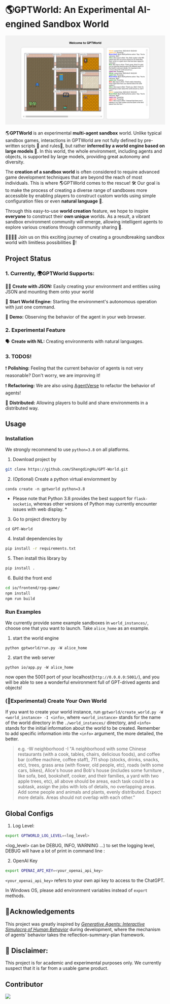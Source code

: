 # 🌎GPTWorld: An Experimental AI-engined Sandbox World

![Screenshot](.github/images/screenshot.png)


🌎**GPTWorld** is an experimental **multi-agent sandbox** world.  Unlike typical sandbox games, interactions in GPTWorld are not fully defined by pre-written scripts 📜 and rules📏, but rather **inferred by a world engine based on large models 🤖**. In this world, the whole environment, including agents and objects, is supported by large models, providing great autonomy and diversity.

The **creation of a sandbox world** is often considered to require advanced game development techniques that are beyond the reach of most individuals. This is where 🌎GPTWorld comes to the rescue! 🛠️ Our goal is to make the process of creating a diverse range of sandboxes more accessible by enabling players to construct custom worlds using simple configuration files or even **natural language** 🤩.

Through this easy-to-use **world creation** feature, we hope to inspire **everyone** to construct their **own unique** worlds. As a result, a vibrant sandbox environment community will emerge, allowing intelligent agents to explore various creations through community sharing 🤝.

👨‍💻👩‍💻 Join us on this exciting journey of creating a groundbreaking sandbox world with limitless possibilities 🚀!

## Project Status
### 1. Currently, 🌍GPTWorld Supports:

👨‍💻 **Create with JSON:** Easily creating your environment and entities using JSON and mounting them onto your world

🏃 **Start World Engine:** Starting the environment's autonomous operation with just one command.

👀 **Demo:** Observing the behavior of the agent in your web browser.

### 2. Experimental Feature
🗣️ **Create with NL:** Creating environments with natural languages.

### 3. TODOS!
❗️ **Polishing:** Feeling that the current behavior of agents is not very reasonable? Don't worry, we are improving it! 

❗️ **Refactoring:** We are also using [AgentVerse](https://github.com/OpenBMB/AgentVerse) to refactor the behavior of agents!

🤝 **Distributed:** Allowing players to build and share environments in a distributed way.



## Usage

### Installation

We strongly recommend to use `python=3.8` on all platforms.

1. Download project by

```sh
git clone https://github.com/ShengdingHu/GPT-World.git
```

2. (Optional) Create a python virtual enviornment by 

```
conda create -n gptworld python=3.8
```
* Please note that Python 3.8 provides the best support for `flask-socketio`, whereas other versions of Python may currently encounter issues with web display. *

3. Go to project directory by 

```
cd GPT-World
```

4. Install dependencies by

```sh
pip install -r requirements.txt
```

5. Then install this library by

```sh
pip install .
```

6. Build the front end
```sh
cd io/frontend/rpg-game/
npm install
npm run build
```

### Run Examples
We currently provide some example sandboxes in  `world_instances/`, choose one that you want to launch.
Take `alice_home` as an example.

1. start the world engine
```
python gptworld/run.py -W alice_home
```

2. start the web server
```
python io/app.py -W alice_home
```
now open the 5001 port of your localhost(`http://0.0.0.0:5001/`), and you will be able to see a wonderful 
environment full of GPT-drived agents and objects!

### (🧪Experimental) Create Your Own World
If you want to create your world instance,
run `gptworld/create_world.py -W <world_instance> -I <info>`, where `<world_instance>` stands for the name of the world 
directory in the `./world_instances/` directory, and `<info>` stands for the 
initial information about the world to be created. Remember to add specific information into the `<info>` argument, 
the more detailed, the better.

> e.g. -W neighborhood -I "A neighborhood with some Chinese restaurants (with a cook, tables, chairs, delicious
> foods), and coffee bar (coffee machine, coffee staff), 711 shop (stocks, drinks, snacks, etc), trees, grass area
> (with flower, old people, etc), roads (with some cars, bikes), Alice's house and Bob's house (includes some furniture
> , like sofa, bed, bookshelf, cooker, and their families, a yard with two apple trees, etc), all above should be areas,
> each task could be a subtask, assign the jobs with lots of details, no overlapping areas. Add some people and animals
> and plants, evenly distributed. Expect more details. Areas should not overlap with each other."


[//]: # (modify the requirement in `gptworld/create_world.py` and run)

[//]: # (```)

[//]: # (python gptworld/create_world.py)

[//]: # (```)

## Global Configs
1. Log Level:
```bash
export GPTWORLD_LOG_LEVEL=<log_level>
```
 <log_level> can be DEBUG, INFO, WARNING ...) to set the logging level, DEBUG will have a lot of print in command line :

2. OpenAI Key
```bash
export OPENAI_API_KEY=<your_openai_api_key>
```
`<your_openai_api_key>` refers to your own api key to access to the ChatGPT.

In Windows OS, please add environment variables instead of `export` methods.

## 🙏Acknowledgements

 This project was greatly inspired by [*Generative Agents: Interactive Simulacra of Human Behavior*](https://arxiv.org/abs/2304.03442)  during development, where the mechanism of agents' behavior takes the reflection-summary-plan framework.

## 🚨 Disclaimer:
This project is for academic and experimental purposes only. We currently suspect that it is far from a usable game product.



## Contributor

<a href = "https://github.com/ShengdingHu/GPT-World/graphs/contributors">
  <img src = "https://contrib.rocks/image?repo = GitHub_username/repository_name"/>
</a>
